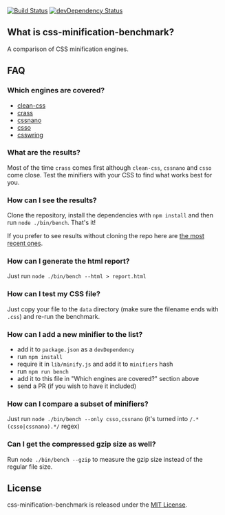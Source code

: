 [![Build Status](https://github.com/GoalSmashers/css-minification-benchmark/workflows/Tests/badge.svg)](https://github.com/GoalSmashers/css-minification-benchmark/actions?workflow=Tests)
[![devDependency Status](https://img.shields.io/david/dev/GoalSmashers/css-minification-benchmark.svg)](https://david-dm.org/GoalSmashers/css-minification-benchmark?type=dev)

## What is css-minification-benchmark?

A comparison of CSS minification engines.

## FAQ

### Which engines are covered?

* [clean-css](https://github.com/GoalSmashers/clean-css)
* [crass](https://github.com/mattbasta/crass)
* [cssnano](https://github.com/ben-eb/cssnano)
* [csso](https://github.com/css/csso)
* [csswring](https://github.com/hail2u/node-csswring)

### What are the results?

Most of the time `crass` comes first although `clean-css`, `cssnano` and `csso` come close. Test the minifiers with your CSS to find what works best for you.

### How can I see the results?

Clone the repository, install the dependencies with `npm install` and then run `node ./bin/bench`. That's it!

If you prefer to see results without cloning the repo here are [the most recent ones](https://goalsmashers.github.io/css-minification-benchmark/).

### How can I generate the html report?

Just run `node ./bin/bench --html > report.html`

### How can I test my CSS file?

Just copy your file to the `data` directory (make sure the filename ends with `.css`) and re-run the benchmark.

### How can I add a new minifier to the list?

* add it to `package.json` as a `devDependency`
* run `npm install`
* require it in `lib/minify.js` and add it to `minifiers` hash
* run `npm run bench`
* add it to this file in "Which engines are covered?" section above
* send a PR (if you wish to have it included)

### How can I compare a subset of minifiers?

Just run `node ./bin/bench --only csso,cssnano` (it's turned into `/.*(csso|cssnano).*/` regex)

### Can I get the compressed gzip size as well?

Run `node ./bin/bench --gzip` to measure the gzip size instead of the regular file size.

## License

css-minification-benchmark is released under the [MIT License](https://github.com/GoalSmashers/clean-css/blob/master/LICENSE).
